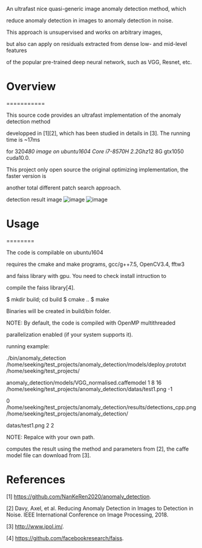 An ultrafast nice quasi-generic image anomaly detection method, which 

reduce anomaly detection in images to anomaly detection in noise.

This approach is unsupervised and works on arbitrary images,

but also can apply on residuals extracted from dense low- and mid-level features 

of the popular pre-trained deep neural network, such as VGG, Resnet, etc.



# Overview
===========


This source code provides an ultrafast implementation of the anomaly detection method 

developped in [1][2], which has been studied in details in [3]. The running time is ~17ms

for 320*480 image on ubuntu1604 Core i7-8570H 2.2Ghz*12 8G gtx1050 cuda10.0.

This project only open source the original optimizing implementation, the faster version is 

another total different patch search approach. 


detection result image
![image](https://github.com/NanKeRen2020/anomaly_detection/blob/main/detections.png)
![image](https://github.com/NanKeRen2020/ultrafsst_anomaly_detection/blob/main/detections1.png)

# Usage
========


The code is compilable on ubuntu1604

requires the cmake and make programs, gcc/g++7.5, OpenCV3.4, fftw3

and faiss library with gpu. You need to check install intruction to 

compile the faiss library[4]. 


$ mkdir build; cd build
$ cmake ..
$ make

Binaries will be created in build/bin folder.

NOTE: By default, the code is compiled with OpenMP multithreaded

parallelization enabled (if your system supports it). 


running example:

./bin/anomaly_detection  /home/seeking/test_projects/anomaly_detection/models/deploy.prototxt /home/seeking/test_projects/

anomaly_detection/models/VGG_normalised.caffemodel 1 8 16 /home/seeking/test_projects/anomaly_detection/datas/test1.png -1 

0 /home/seeking/test_projects/anomaly_detection/results/detections_cpp.png /home/seeking/test_projects/anomaly_detection/

datas/test1.png 2 2

NOTE: Repalce with your own path.

computes the result using the method and parameters from [2], the caffe model file can download from [3].


References
===========

[1] https://github.com/NanKeRen2020/anomaly_detection.

[2] Davy, Axel, et al. Reducing Anomaly Detection in Images to Detection in Noise. 
    IEEE International Conference on Image Processing, 2018.

[3] http://www.ipol.im/.

[4] https://github.com/facebookresearch/faiss.
